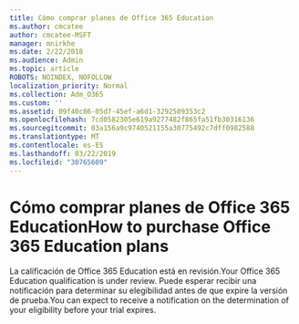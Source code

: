 ```yaml
---
title: Cómo comprar planes de Office 365 Education
ms.author: cmcatee
author: cmcatee-MSFT
manager: mnirkhe
ms.date: 2/22/2018
ms.audience: Admin
ms.topic: article
ROBOTS: NOINDEX, NOFOLLOW
localization_priority: Normal
ms.collection: Adm_O365
ms.custom: ''
ms.assetid: 09f40c86-05d7-45ef-a6d1-3292509353c2
ms.openlocfilehash: 7cd0582305e619a9277482f865fa51fb30316136
ms.sourcegitcommit: 03a156a9c9740521155a30775492c7dff0982588
ms.translationtype: MT
ms.contentlocale: es-ES
ms.lasthandoff: 03/22/2019
ms.locfileid: "30765609"
---
```

# <a name="how-to-purchase-office-365-education-plans"></a><span data-ttu-id="571a6-102">Cómo comprar planes de Office 365 Education</span><span class="sxs-lookup"><span data-stu-id="571a6-102">How to purchase Office 365 Education plans</span></span>

<span data-ttu-id="571a6-103">La calificación de Office 365 Education está en revisión.</span><span class="sxs-lookup"><span data-stu-id="571a6-103">Your Office 365 Education qualification is under review.</span></span> <span data-ttu-id="571a6-104">Puede esperar recibir una notificación para determinar su elegibilidad antes de que expire la versión de prueba.</span><span class="sxs-lookup"><span data-stu-id="571a6-104">You can expect to receive a notification on the determination of your eligibility before your trial expires.</span></span>
  

